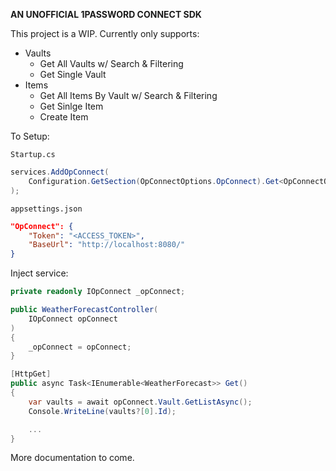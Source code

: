 **AN UNOFFICIAL 1PASSWORD CONNECT SDK**

This project is a WIP. Currently only supports: 
- Vaults
    - Get All Vaults w/ Search & Filtering
    - Get Single Vault
- Items
    - Get All Items By Vault w/ Search & Filtering
    - Get Sinlge Item
    - Create Item

To Setup: 

`Startup.cs`
```csharp
services.AddOpConnect(
    Configuration.GetSection(OpConnectOptions.OpConnect).Get<OpConnectOptions>()
);
```

`appsettings.json`
```json
"OpConnect": {
    "Token": "<ACCESS_TOKEN>",
    "BaseUrl": "http://localhost:8080/"
}
```

Inject service:
```csharp
private readonly IOpConnect _opConnect;

public WeatherForecastController(
    IOpConnect opConnect
)
{
    _opConnect = opConnect;
}

[HttpGet]
public async Task<IEnumerable<WeatherForecast>> Get()
{
    var vaults = await opConnect.Vault.GetListAsync();
    Console.WriteLine(vaults?[0].Id);

    ...
}
```

More documentation to come.